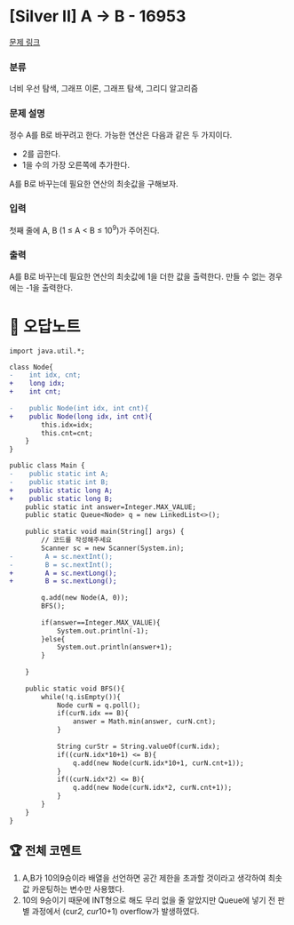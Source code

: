 # [Silver II] A → B - 16953 

[문제 링크](https://www.acmicpc.net/problem/16953) 

### 분류

너비 우선 탐색, 그래프 이론, 그래프 탐색, 그리디 알고리즘

### 문제 설명

<p>정수 A를 B로 바꾸려고 한다. 가능한 연산은 다음과 같은 두 가지이다.</p>

<ul>
	<li>2를 곱한다.</li>
	<li>1을 수의 가장 오른쪽에 추가한다. </li>
</ul>

<p>A를 B로 바꾸는데 필요한 연산의 최솟값을 구해보자.</p>

### 입력 

 <p>첫째 줄에 A, B (1 ≤ A < B ≤ 10<sup>9</sup>)가 주어진다.</p>

### 출력 

 <p>A를 B로 바꾸는데 필요한 연산의 최솟값에 1을 더한 값을 출력한다. 만들 수 없는 경우에는 -1을 출력한다.</p>



#  🚀  오답노트 

```diff
import java.util.*;

class Node{
-    int idx, cnt;
+    long idx;
+    int cnt;
    
-    public Node(int idx, int cnt){
+    public Node(long idx, int cnt){
        this.idx=idx;
        this.cnt=cnt;
    }
}

public class Main {
-    public static int A;
-    public static int B;
+    public static long A;
+    public static long B;
    public static int answer=Integer.MAX_VALUE;
    public static Queue<Node> q = new LinkedList<>();
    
    public static void main(String[] args) {
        // 코드를 작성해주세요
        Scanner sc = new Scanner(System.in);
-        A = sc.nextInt();
-        B = sc.nextInt();
+        A = sc.nextLong();
+        B = sc.nextLong();
        
        q.add(new Node(A, 0));
        BFS();
        
        if(answer==Integer.MAX_VALUE){
            System.out.println(-1);
        }else{
            System.out.println(answer+1);
        }
        
    }
    
    public static void BFS(){
        while(!q.isEmpty()){
            Node curN = q.poll();
            if(curN.idx == B){
                answer = Math.min(answer, curN.cnt);
            }
            
            String curStr = String.valueOf(curN.idx);
            if((curN.idx*10+1) <= B){
                q.add(new Node(curN.idx*10+1, curN.cnt+1));
            }
            if((curN.idx*2) <= B){
                q.add(new Node(curN.idx*2, curN.cnt+1));
            }
        }
    }
}
```


 ## 🏆 전체 코멘트 

1. A,B가 10의9승이라 배열을 선언하면 공간 제한을 초과할 것이라고 생각하여 최솟값 카운팅하는 변수만 사용했다.
2. 10의 9승이기 때문에 INT형으로 해도 무리 없을 줄 알았지만 Queue에 넣기 전 판별 과정에서 (cur*2, cur*10+1) overflow가 발생하였다.